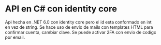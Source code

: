 # API en C# con identity core
Api hecha en .NET 6.0 con identity core pero el id esta conformado en int en vez de string. Se hace uso de envio de mails con templates HTML para confirmar cuenta, cambiar clave. Se puede activar 2FA con envio de codigo por email.